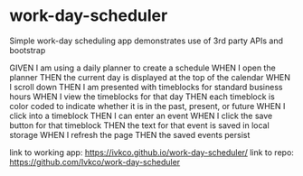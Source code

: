 # work-day-scheduler
Simple work-day scheduling app
demonstrates use of 3rd party APIs and bootstrap


GIVEN I am using a daily planner to create a schedule
WHEN I open the planner
THEN the current day is displayed at the top of the calendar
WHEN I scroll down
THEN I am presented with timeblocks for standard business hours
WHEN I view the timeblocks for that day
THEN each timeblock is color coded to indicate whether it is in the past, present, or future
WHEN I click into a timeblock
THEN I can enter an event
WHEN I click the save button for that timeblock
THEN the text for that event is saved in local storage
WHEN I refresh the page
THEN the saved events persist

link to working app: https://ivkco.github.io/work-day-scheduler/
link to repo: https://github.com/Ivkco/work-day-scheduler
